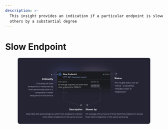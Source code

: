 ```yaml
---
description: >-
  This insight provides an indication if a particular endpoint is slower than
  others by a substantial degree
---
```


# Slow Endpoint

<figure><img src="../../.gitbook/assets/Slow Endpoint - illustration.svg" alt=""><figcaption></figcaption></figure>
